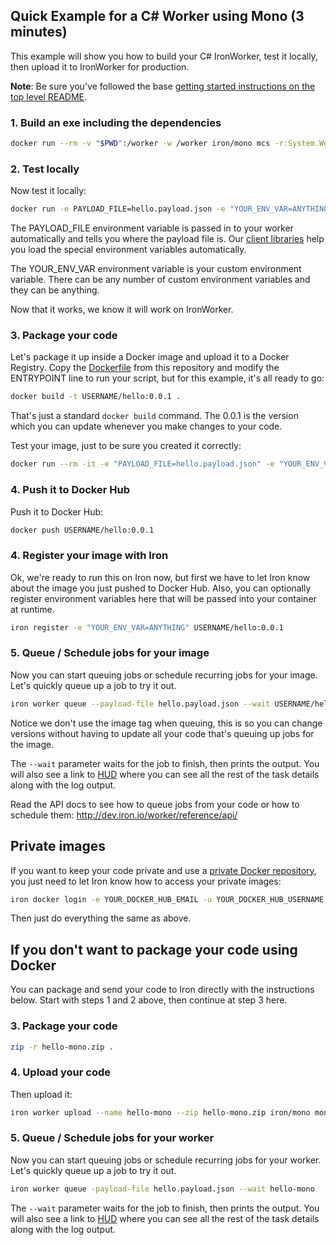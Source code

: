 ## Quick Example for a C# Worker using Mono (3 minutes)

This example will show you how to build your C# IronWorker, test it locally, then upload it
to IronWorker for production.

**Note**: Be sure you've followed the base [getting started instructions on the top level README](https://github.com/iron-io/dockerworker).

### 1. Build an exe including the dependencies

```sh
docker run --rm -v "$PWD":/worker -w /worker iron/mono mcs -r:System.Web.Extensions.dll hello.cs
```

### 2. Test locally

Now test it locally:

```sh
docker run -e PAYLOAD_FILE=hello.payload.json -e "YOUR_ENV_VAR=ANYTHING" --rm -v "$PWD":/worker -w /worker iron/mono mono hello.exe
```

The PAYLOAD_FILE environment variable is passed in to your worker automatically and tells you
where the payload file is. Our [client libraries](http://dev.iron.io/worker/libraries/) help you load the special environment variables automatically.

The YOUR_ENV_VAR environment variable is your custom environment variable. There can
be any number of custom environment variables and they can be anything.

Now that it works, we know it will work on IronWorker.

### 3. Package your code

Let's package it up inside a Docker image and upload it to a Docker Registry. Copy the [Dockerfile](https://github.com/iron-io/dockerworker/blob/master/mono/Dockerfile) from this repository
and modify the ENTRYPOINT line to run your script, but for this example, it's all ready to go:

```sh
docker build -t USERNAME/hello:0.0.1 .
```

That's just a standard `docker build` command. The 0.0.1 is the version which you can update
whenever you make changes to your code.

Test your image, just to be sure you created it correctly:

```sh
docker run --rm -it -e "PAYLOAD_FILE=hello.payload.json" -e "YOUR_ENV_VAR=ANYTHING" USERNAME/hello:0.0.1
```

### 4. Push it to Docker Hub

Push it to Docker Hub:

```sh
docker push USERNAME/hello:0.0.1
```

### 4. Register your image with Iron

Ok, we're ready to run this on Iron now, but first we have to let Iron know about the
image you just pushed to Docker Hub. Also, you can optionally register environment variables here that will be passed into your container at runtime.

```sh
iron register -e "YOUR_ENV_VAR=ANYTHING" USERNAME/hello:0.0.1
```

### 5. Queue / Schedule jobs for your image

Now you can start queuing jobs or schedule recurring jobs for your image. Let's quickly
queue up a job to try it out.

```sh
iron worker queue --payload-file hello.payload.json --wait USERNAME/hello
```

Notice we don't use the image tag when queuing, this is so you can change versions
without having to update all your code that's queuing up jobs for the image.

The `--wait` parameter waits for the job to finish, then prints the output.
You will also see a link to [HUD](http://hud.iron.io) where you can see all the rest of the task details along with the log output.

Read the API docs to see how to queue jobs from your code or how to schedule them:
http://dev.iron.io/worker/reference/api/

## Private images

If you want to keep your code private and use a [private Docker repository](https://docs.docker.com/docker-hub/repos/#private-repositories), you just need
to let Iron know how to access your private images:

```sh
iron docker login -e YOUR_DOCKER_HUB_EMAIL -u YOUR_DOCKER_HUB_USERNAME -p YOUR_DOCKER_HUB_PASSWORD
```

Then just do everything the same as above.

## If you don't want to package your code using Docker

You can package and send your code to Iron directly with the instructions below.
Start with steps 1 and 2 above, then continue at step 3 here.

### 3. Package your code

```sh
zip -r hello-mono.zip .
```

### 4. Upload your code

Then upload it:

```sh
iron worker upload --name hello-mono --zip hello-mono.zip iron/mono mono hello.exe
```

### 5. Queue / Schedule jobs for your worker

Now you can start queuing jobs or schedule recurring jobs for your worker. Let's quickly
queue up a job to try it out.

```sh
iron worker queue -payload-file hello.payload.json --wait hello-mono
```

The `--wait` parameter waits for the job to finish, then prints the output.
You will also see a link to [HUD](http://hud.iron.io) where you can see all the rest of the task details along with the log output.